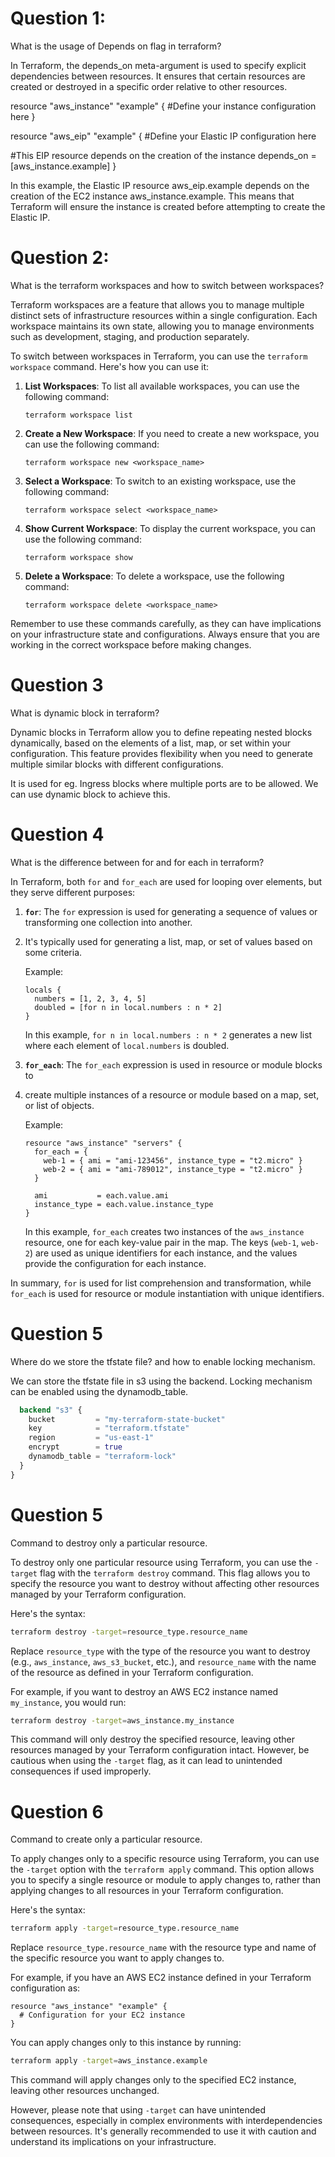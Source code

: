 # Question 1: 

What is the usage of Depends on flag in terraform? 

In Terraform, the depends_on meta-argument is used to specify explicit dependencies between resources. 
It ensures that certain resources are created or destroyed in a specific order relative to other resources.

resource "aws_instance" "example" {
  #Define your instance configuration here
}

resource "aws_eip" "example" {
  #Define your Elastic IP configuration here

  #This EIP resource depends on the creation of the instance
  depends_on = [aws_instance.example]
}

In this example, the Elastic IP resource aws_eip.example depends on the creation of the EC2 instance aws_instance.example. 
This means that Terraform will ensure the instance is created before attempting to create the Elastic IP.

# Question 2:

What is the terraform workspaces and how to switch between workspaces?

Terraform workspaces are a feature that allows you to manage multiple distinct sets of infrastructure resources within
a single configuration. Each workspace maintains its own state, allowing you to manage environments such as development,
staging, and production separately.

To switch between workspaces in Terraform, you can use the `terraform workspace` command. Here's how you can use it:

1. **List Workspaces**: To list all available workspaces, you can use the following command:
   ```
   terraform workspace list
   ```

2. **Create a New Workspace**: If you need to create a new workspace, you can use the following command:
   ```
   terraform workspace new <workspace_name>
   ```

3. **Select a Workspace**: To switch to an existing workspace, use the following command:
   ```
   terraform workspace select <workspace_name>
   ```

4. **Show Current Workspace**: To display the current workspace, you can use the following command:
   ```
   terraform workspace show
   ```

5. **Delete a Workspace**: To delete a workspace, use the following command:
   ```
   terraform workspace delete <workspace_name>
   ```

Remember to use these commands carefully, as they can have implications on your infrastructure state and configurations. 
Always ensure that you are working in the correct workspace before making changes.

# Question 3

What is dynamic block in terraform?

Dynamic blocks in Terraform allow you to define repeating nested blocks dynamically, based on the elements of a list, 
map, or set within your configuration. 
This feature provides flexibility when you need to generate multiple similar blocks with different configurations.

It is used for eg. Ingress blocks where multiple ports are to be allowed. We can use dynamic block to achieve this.

# Question 4

What is the difference between for and for each in terraform?

In Terraform, both `for` and `for_each` are used for looping over elements, but they serve different purposes:

1. **`for`**: The `for` expression is used for generating a sequence of values or transforming one collection into another.
2. It's typically used for generating a list, map, or set of values based on some criteria.

    Example:
    ```hcl
    locals {
      numbers = [1, 2, 3, 4, 5]
      doubled = [for n in local.numbers : n * 2]
    }
    ```

    In this example, `for n in local.numbers : n * 2` generates a new list where each element of `local.numbers` is doubled.

3. **`for_each`**: The `for_each` expression is used in resource or module blocks to
4.  create multiple instances of a resource or module based on a map, set, or list of objects.

    Example:
    ```hcl
    resource "aws_instance" "servers" {
      for_each = {
        web-1 = { ami = "ami-123456", instance_type = "t2.micro" }
        web-2 = { ami = "ami-789012", instance_type = "t2.micro" }
      }

      ami           = each.value.ami
      instance_type = each.value.instance_type
    }
    ```

    In this example, `for_each` creates two instances of the `aws_instance` resource, one for each key-value pair in the map.
    The keys (`web-1`, `web-2`) are used as unique identifiers for each instance, and the values provide the configuration for each instance.

In summary, `for` is used for list comprehension and transformation,
while `for_each` is used for resource or module instantiation with unique identifiers.


# Question 5

Where do we store the tfstate file? and how to enable locking mechanism.

We can store the tfstate file in s3 using the backend. Locking mechanism can be enabled using the dynamodb_table.

```terraform {
  backend "s3" {
    bucket         = "my-terraform-state-bucket"
    key            = "terraform.tfstate"
    region         = "us-east-1"
    encrypt        = true
    dynamodb_table = "terraform-lock"
  }
}
```

# Question 5

Command to destroy only a particular resource.

To destroy only one particular resource using Terraform, you can use the `-target` flag with the `terraform destroy` command. 
This flag allows you to specify the resource you want to destroy without affecting other resources managed by your Terraform configuration.

Here's the syntax:

```bash
terraform destroy -target=resource_type.resource_name
```

Replace `resource_type` with the type of the resource you want to destroy (e.g., `aws_instance`, `aws_s3_bucket`, etc.), 
and `resource_name` with the name of the resource as defined in your Terraform configuration.

For example, if you want to destroy an AWS EC2 instance named `my_instance`, you would run:

```bash
terraform destroy -target=aws_instance.my_instance
```

This command will only destroy the specified resource, leaving other resources managed by your Terraform configuration intact.
However, be cautious when using the `-target` flag, as it can lead to unintended consequences if used improperly.

# Question 6

Command to create only a particular resource.

To apply changes only to a specific resource using Terraform, you can use the `-target` option with the `terraform apply` command. 
This option allows you to specify a single
resource or module to apply changes to, rather than applying changes to all resources in your Terraform configuration.

Here's the syntax:

```bash
terraform apply -target=resource_type.resource_name
```

Replace `resource_type.resource_name` with the resource type and name of the specific resource you want to apply changes to.

For example, if you have an AWS EC2 instance defined in your Terraform configuration as:

```hcl
resource "aws_instance" "example" {
  # Configuration for your EC2 instance
}
```

You can apply changes only to this instance by running:

```bash
terraform apply -target=aws_instance.example
```

This command will apply changes only to the specified EC2 instance, leaving other resources unchanged.

However, please note that using `-target` can have unintended consequences, especially in
complex environments with interdependencies between resources. It's generally recommended to use it with caution and understand its implications on your infrastructure.
